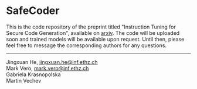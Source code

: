 # SafeCoder

This is the code repository of the preprint titled "Instruction Tuning for Secure Code Generation", available on [arxiv](https://arxiv.org/abs/2402.09497). The code will be uploaded soon and trained models will be available upon request. Until then, please feel free to message the corresponding authors for any questions.

----
Jingxuan He, jingxuan.he@inf.ethz.ch<br>
Mark Vero, mark.vero@inf.ethz.ch<br>
Gabriela Krasnopolska<br>
Martin Vechev<br>
